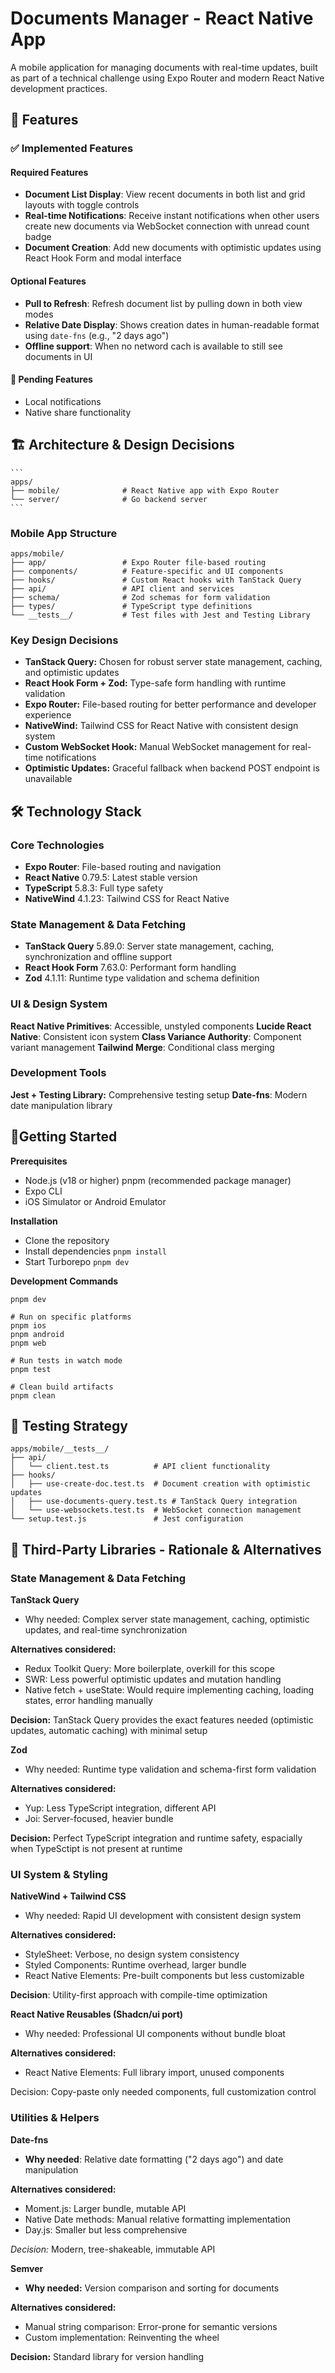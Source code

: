 # Documents Manager - React Native App

A mobile application for managing documents with real-time updates, built as part of a technical challenge using Expo Router and modern React Native development practices.

## 📱 Features

### ✅ Implemented Features

#### Required Features

- **Document List Display**: View recent documents in both list and grid layouts with toggle controls
- **Real-time Notifications**: Receive instant notifications when other users create new documents via WebSocket connection with unread count badge
- **Document Creation**: Add new documents with optimistic updates using React Hook Form and modal interface

#### Optional Features

- **Pull to Refresh**: Refresh document list by pulling down in both view modes
- **Relative Date Display**: Shows creation dates in human-readable format using `⁠date-fns` (e.g., "2 days ago")
- **Offline support**: When no netword cach is available to still see documents in UI

#### 🔄 Pending Features

- Local notifications
- Native share functionality

## 🏗️ Architecture & Design Decisions

    ```
    apps/
    ├── mobile/              # React Native app with Expo Router
    └── server/              # Go backend server
    ```

### Mobile App Structure

```
apps/mobile/
├── app/                 # Expo Router file-based routing
├── components/          # Feature-specific and UI components
├── hooks/               # Custom React hooks with TanStack Query
├── api/                 # API client and services
├── schema/              # Zod schemas for form validation
├── types/               # TypeScript type definitions
└── __tests__/           # Test files with Jest and Testing Library
```

### Key Design Decisions

- **TanStack Query:** Chosen for robust server state management, caching, and optimistic updates
- **React Hook Form + Zod:** Type-safe form handling with runtime validation
- **Expo Router:** File-based routing for better performance and developer experience
- **NativeWind:** Tailwind CSS for React Native with consistent design system
- **Custom WebSocket Hook:** Manual WebSocket management for real-time notifications
- **Optimistic Updates:** Graceful fallback when backend POST endpoint is unavailable

## 🛠️ Technology Stack

### Core Technologies

- **Expo Router**: File-based routing and navigation
- **React Native** 0.79.5: Latest stable version
- **TypeScript** 5.8.3: Full type safety
- **NativeWind** 4.1.23: Tailwind CSS for React Native

### State Management & Data Fetching

- **TanStack Query** 5.89.0: Server state management, caching, synchronization and offline support
- **React Hook Form** 7.63.0: Performant form handling
- **Zod** 4.1.11: Runtime type validation and schema definition

### UI & Design System

**React Native Primitives**: Accessible, unstyled components
**Lucide React Native**: Consistent icon system
**Class Variance Authority**: Component variant management
**Tailwind Merge**: Conditional class merging

### Development Tools

**Jest + Testing Library:** Comprehensive testing setup
**Date-fns**: Modern date manipulation library

## 🚀Getting Started

**Prerequisites**

- Node.js (v18 or higher) pnpm (recommended package manager)
- Expo CLI
- iOS Simulator or Android Emulator

**Installation**

- Clone the repository
- Install dependencies
  `pnpm install`
- Start Turborepo
  `pnpm dev`

**Development Commands**

```# Start development server (with cache clear)
pnpm dev

# Run on specific platforms
pnpm ios
pnpm android
pnpm web

# Run tests in watch mode
pnpm test

# Clean build artifacts
pnpm clean
```

## 🧪 Testing Strategy

```
apps/mobile/__tests__/
├── api/
│   └── client.test.ts          # API client functionality
├── hooks/
│   ├── use-create-doc.test.ts  # Document creation with optimistic updates
│   ├── use-documents-query.test.ts # TanStack Query integration
│   └── use-websockets.test.ts  # WebSocket connection management
└── setup.test.js               # Jest configuration
```

## 🔧 Third-Party Libraries - Rationale & Alternatives

### State Management & Data Fetching

**TanStack Query**

- Why needed: Complex server state management, caching, optimistic updates, and real-time synchronization

**Alternatives considered:**

- Redux Toolkit Query: More boilerplate, overkill for this scope
- SWR: Less powerful optimistic updates and mutation handling
- Native fetch + useState: Would require implementing caching, loading states, error handling manually

**Decision:** TanStack Query provides the exact features needed (optimistic updates, automatic caching) with minimal setup

**Zod**

- Why needed: Runtime type validation and schema-first form validation

**Alternatives considered:**

- Yup: Less TypeScript integration, different API
- Joi: Server-focused, heavier bundle

**Decision:** Perfect TypeScript integration and runtime safety, espacially when TypeSctipt is not present at runtime

### UI System & Styling

**NativeWind + Tailwind CSS**

- Why needed: Rapid UI development with consistent design system

**Alternatives considered:**

- StyleSheet: Verbose, no design system consistency
- Styled Components: Runtime overhead, larger bundle
- React Native Elements: Pre-built components but less customizable

**Decision**: Utility-first approach with compile-time optimization

**React Native Reusables (Shadcn/ui port)**

- Why needed: Professional UI components without bundle bloat

**Alternatives considered:**

- React Native Elements: Full library import, unused components

Decision: Copy-paste only needed components, full customization control

### Utilities & Helpers

**Date-fns**

- **Why needed**: Relative date formatting ("2 days ago") and date manipulation

**Alternatives considered:**

- Moment.js: Larger bundle, mutable API
- Native Date methods: Manual relative formatting implementation
- Day.js: Smaller but less comprehensive

_Decision:_ Modern, tree-shakeable, immutable API

**Semver**

- **Why needed:** Version comparison and sorting for documents

**Alternatives considered:**

- Manual string comparison: Error-prone for semantic versions
- Custom implementation: Reinventing the wheel

**Decision:** Standard library for version handling
